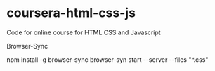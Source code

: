 # coursera-html-css-js
Code for online course for HTML CSS and Javascript


Browser-Sync

npm install -g browser-sync
browser-syn start --server --files "*.css"

